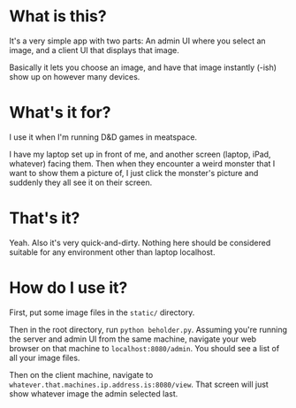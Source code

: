 # What is this?

It's a very simple app with two parts: An admin UI where you select an image, and a client UI that displays that image. 

Basically it lets you choose an image, and have that image instantly (-ish) show up on however many devices.

# What's it for?

I use it when I'm running D&D games in meatspace. 

I have my laptop set up in front of me, and another screen (laptop, iPad, whatever) facing them. Then when they encounter a weird monster that I want to show them a picture of, I just click the monster's picture and suddenly they all see it on their screen.

# That's it?

Yeah. Also it's very quick-and-dirty. Nothing here should be considered suitable for any environment other than laptop localhost.

# How do I use it?

First, put some image files in the `static/` directory.

Then in the root directory, run `python beholder.py`. Assuming you're running the server and admin UI from the same machine, navigate your web browser on that machine to `localhost:8080/admin`. You should see a list of all your image files.

Then on the client machine, navigate to `whatever.that.machines.ip.address.is:8080/view`. That screen will just show whatever image the admin selected last.